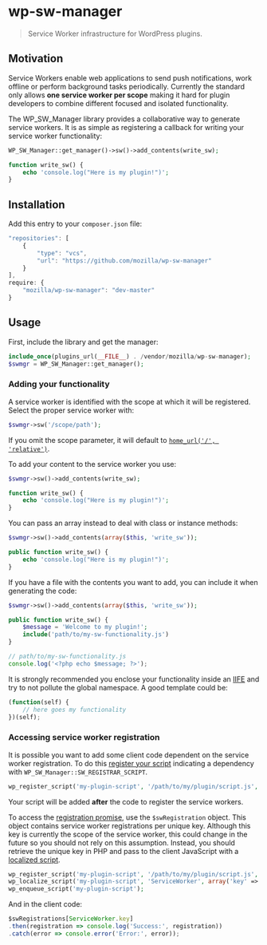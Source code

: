# wp-sw-manager
> Service Worker infrastructure for WordPress plugins.

## Motivation

Service Workers enable web applications to send push notifications, work offline or perform background tasks periodically. Currently the standard only allows **one service worker per scope** making it hard for plugin developers to combine different focused and isolated functionality.

The WP_SW_Manager library provides a collaborative way to generate service workers. It is as simple as registering a callback for writing your service worker functionality:

```php
WP_SW_Manager::get_manager()->sw()->add_contents(write_sw);

function write_sw() {
    echo 'console.log("Here is my plugin!")';
}
```

## Installation

Add this entry to your `composer.json` file:

```js
"repositories": [
    {
        "type": "vcs",
        "url": "https://github.com/mozilla/wp-sw-manager"
    }
],
require: {
    "mozilla/wp-sw-manager": "dev-master"
}
```

## Usage

First, include the library and get the manager:

```php
include_once(plugins_url(__FILE__) . /vendor/mozilla/wp-sw-manager);
$swmgr = WP_SW_Manager::get_manager();
```

### Adding your functionality

A service worker is identified with the scope at which it will be registered. Select the proper service worker with:

```php
$swmgr->sw('/scope/path');
```

If you omit the scope parameter, it will default to [`home_url('/', 'relative')`](https://developer.wordpress.org/reference/functions/home_url/).

To add your content to the service worker you use:

```php
$swmgr->sw()->add_contents(write_sw);

function write_sw() {
    echo 'console.log("Here is my plugin!")';
}
```

You can pass an array instead to deal with class or instance methods:

```php
$swmgr->sw()->add_contents(array($this, 'write_sw'));

public function write_sw() {
    echo 'console.log("Here is my plugin!")';
}
```

If you have a file with the contents you want to add, you can include it when generating the code:

```php
$swmgr->sw()->add_contents(array($this, 'write_sw'));

public function write_sw() {
    $message = 'Welcome to my plugin!';
    include('path/to/my-sw-functionality.js')
}
```

```js
// path/to/my-sw-functionality.js
console.log('<?php echo $message; ?>');
```

It is strongly recommended you enclose your functionality inside an [IIFE](http://benalman.com/news/2010/11/immediately-invoked-function-expression/) and try to not pollute the global namespace. A good template could be:

```js
(function(self) {
    // here goes my functionality
})(self);
```

### Accessing service worker registration

It is possible you want to add some client code dependent on the service worker registration. To do this [register your script](https://developer.wordpress.org/reference/functions/wp_register_script/) indicating a dependency with `WP_SW_Manager::SW_REGISTRAR_SCRIPT`.

```php
wp_register_script('my-plugin-script', '/path/to/my/plugin/script.js', array(WP_SW_Manager::SW_REGISTRAR_SCRIPT));
```

Your script will be added **after** the code to register the service workers.

To access the [registration promise](https://developer.mozilla.org/en-US/docs/Web/API/ServiceWorkerContainer/register), use the `$swRegistration` object. This object contains service worker registrations per unique key. Although this key is currently the scope of the service worker, this could change in the future so you should not rely on this assumption. Instead, you should retrieve the unique key in PHP and pass to the client JavaScript with a [localized script](https://developer.wordpress.org/reference/functions/wp_localize_script/).

```php
wp_register_script('my-plugin-script', '/path/to/my/plugin/script.js', array(WP_SW_Manager::SW_REGISTRAR_SCRIPT));
wp_localize_script('my-plugin-script', 'ServiceWorker', array('key' => WP_SW_Manager::get_js_id()));
wp_enqueue_script('my-plugin-script');
```

And in the client code:

```js
$swRegistrations[ServiceWorker.key]
.then(registration => console.log('Success:', registration))
.catch(error => console.error('Error:', error));
```
